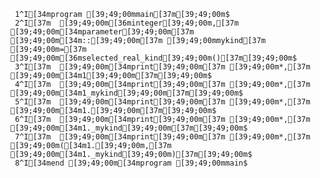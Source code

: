      1^I[34mprogram [39;49;00mmain[37m[39;49;00m$
     2^I[37m  [39;49;00m[36minteger[39;49;00m,[37m [39;49;00m[34mparameter[39;49;00m[37m [39;49;00m[34m::[39;49;00m[37m [39;49;00mmykind[37m [39;49;00m=[37m [39;49;00m[36mselected_real_kind[39;49;00m()[37m[39;49;00m$
     3^I[37m  [39;49;00m[34mprint[39;49;00m[37m [39;49;00m*,[37m [39;49;00m[34m1[39;49;00m[37m[39;49;00m$
     4^I[37m  [39;49;00m[34mprint[39;49;00m[37m [39;49;00m*,[37m [39;49;00m[34m1_mykind[39;49;00m[37m[39;49;00m$
     5^I[37m  [39;49;00m[34mprint[39;49;00m[37m [39;49;00m*,[37m [39;49;00m[34m1.[39;49;00m[37m[39;49;00m$
     6^I[37m  [39;49;00m[34mprint[39;49;00m[37m [39;49;00m*,[37m [39;49;00m[34m1._mykind[39;49;00m[37m[39;49;00m$
     7^I[37m  [39;49;00m[34mprint[39;49;00m[37m [39;49;00m*,[37m [39;49;00m([34m1.[39;49;00m,[37m [39;49;00m[34m1._mykind[39;49;00m)[37m[39;49;00m$
     8^I[34mend [39;49;00m[34mprogram [39;49;00mmain$
